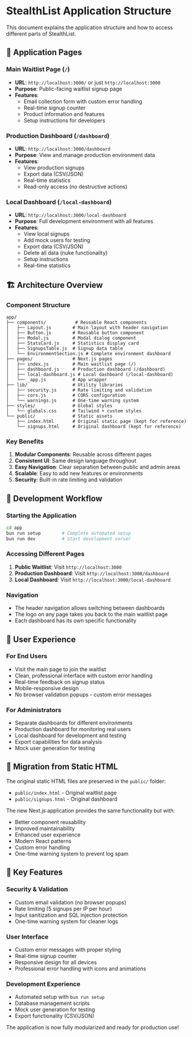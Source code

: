 # StealthList Application Structure

This document explains the application structure and how to access different parts of StealthList.

## 🚀 **Application Pages**

### **Main Waitlist Page** (`/`)
- **URL**: `http://localhost:3000/` or just `http://localhost:3000`
- **Purpose**: Public-facing waitlist signup page
- **Features**: 
  - Email collection form with custom error handling
  - Real-time signup counter
  - Product information and features
  - Setup instructions for developers

### **Production Dashboard** (`/dashboard`)
- **URL**: `http://localhost:3000/dashboard`
- **Purpose**: View and manage production environment data
- **Features**:
  - View production signups
  - Export data (CSV/JSON)
  - Real-time statistics
  - Read-only access (no destructive actions)

### **Local Dashboard** (`/local-dashboard`)
- **URL**: `http://localhost:3000/local-dashboard`
- **Purpose**: Full development environment with all features
- **Features**:
  - View local signups
  - Add mock users for testing
  - Export data (CSV/JSON)
  - Delete all data (nuke functionality)
  - Setup instructions
  - Real-time statistics

## 🏗️ **Architecture Overview**

### **Component Structure**
```
app/
├── components/           # Reusable React components
│   ├── Layout.js        # Main layout with header navigation
│   ├── Button.js        # Reusable button component
│   ├── Modal.js         # Modal dialog component
│   ├── StatsCard.js     # Statistics display card
│   ├── SignupsTable.js  # Signup data table
│   └── EnvironmentSection.js # Complete environment dashboard
├── pages/               # Next.js pages
│   ├── index.js         # Main waitlist page (/)
│   ├── dashboard.js     # Production dashboard (/dashboard)
│   ├── local-dashboard.js # Local dashboard (/local-dashboard)
│   └── _app.js          # App wrapper
├── lib/                 # Utility libraries
│   ├── security.js      # Rate limiting and validation
│   ├── cors.js          # CORS configuration
│   └── warnings.js      # One-time warning system
├── styles/              # Global styles
│   └── globals.css      # Tailwind + custom styles
└── public/              # Static assets
    ├── index.html       # Original static page (kept for reference)
    └── signups.html     # Original dashboard (kept for reference)
```

### **Key Benefits**
1. **Modular Components**: Reusable across different pages
2. **Consistent UI**: Same design language throughout
3. **Easy Navigation**: Clear separation between public and admin areas
4. **Scalable**: Easy to add new features or environments
5. **Security**: Built-in rate limiting and validation

## 🔧 **Development Workflow**

### **Starting the Application**
```bash
cd app
bun run setup        # Complete automated setup
bun run dev          # Start development server
```

### **Accessing Different Pages**
1. **Public Waitlist**: Visit `http://localhost:3000`
2. **Production Dashboard**: Visit `http://localhost:3000/dashboard`
3. **Local Dashboard**: Visit `http://localhost:3000/local-dashboard`

### **Navigation**
- The header navigation allows switching between dashboards
- The logo on any page takes you back to the main waitlist page
- Each dashboard has its own specific functionality

## 📱 **User Experience**

### **For End Users**
- Visit the main page to join the waitlist
- Clean, professional interface with custom error handling
- Real-time feedback on signup status
- Mobile-responsive design
- No browser validation popups - custom error messages

### **For Administrators**
- Separate dashboards for different environments
- Production dashboard for monitoring real users
- Local dashboard for development and testing
- Export capabilities for data analysis
- Mock user generation for testing

## 🔄 **Migration from Static HTML**

The original static HTML files are preserved in the `public/` folder:
- `public/index.html` - Original waitlist page
- `public/signups.html` - Original dashboard

The new Next.js application provides the same functionality but with:
- Better component reusability
- Improved maintainability
- Enhanced user experience
- Modern React patterns
- Custom error handling
- One-time warning system to prevent log spam

## 🎯 **Key Features**

### **Security & Validation**
- Custom email validation (no browser popups)
- Rate limiting (5 signups per IP per hour)
- Input sanitization and SQL injection protection
- One-time warning system for cleaner logs

### **User Interface**
- Custom error messages with proper styling
- Real-time signup counter
- Responsive design for all devices
- Professional error handling with icons and animations

### **Development Experience**
- Automated setup with `bun run setup`
- Database management scripts
- Mock user generation for testing
- Export functionality (CSV/JSON)

The application is now fully modularized and ready for production use!
